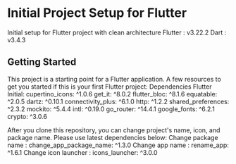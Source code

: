 # Initial Project Setup for Flutter

Initial setup for Flutter project with clean architecture
Flutter  : v3.22.2
Dart     : v3.4.3

## Getting Started

This project is a starting point for a Flutter application.
A few resources to get you started if this is your first Flutter project:
Dependencies Flutter Initial:
  cupertino_icons: ^1.0.6
  get_it: ^8.0.2
  flutter_bloc: ^8.1.6
  equatable: ^2.0.5
  dartz: ^0.10.1
  connectivity_plus: ^6.1.0
  http: ^1.2.2
  shared_preferences: ^2.3.2
  mockito: ^5.4.4
  intl: ^0.19.0
  go_router: ^14.4.1
  google_fonts: ^6.2.1
  crypto: ^3.0.6

After you clone this repository, you can change project's name, icon, and package name.
Please use latest dependencies below:
Change package name   : change_app_package_name: ^1.3.0
Change app name       : rename_app: ^1.6.1
Change icon launcher  : icons_launcher: ^3.0.0
